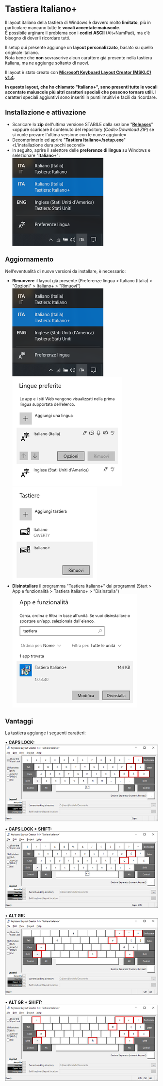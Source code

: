 # Tastiera Italiano+
Il layout italiano della tastiera di Windows è davvero molto **limitato**, più in particolare mancano tutte le **vocali accentate maiuscole**.<br>
È possibile arginare il problema con i **codici ASCII** (Alt+NumPad), ma c'è bisogno di doverli ricordare tutti.

Il setup qui presente aggiunge un **layout personalizzato**, basato su quello originale italiano.<br>
Nota bene che **non** sovrascrive alcun carattere già presente nella tastiera italiana, ma ne aggiunge soltanto di nuovi.

Il layout è stato creato con **[Microsoft Keyboard Layout Creator (MSKLC) v1.4](https://www.microsoft.com/en-us/download/details.aspx?id=102134)**.

**In questo layout, che ho chiamato "Italiano+", sono presenti tutte le vocali accentate maiuscole più altri caratteri speciali che possono tornare utili.** I caratteri speciali aggiuntivi sono inseriti in punti intuitivi e facili da ricordare.

## Installazione e attivazione
- Scaricare lo **zip** dell'ultima versione STABILE dalla sezione "**[Releases](https://github.com/xDonatello/TastieraItalianoPlus/releases)**"<br>
«oppure scaricare il contenuto del repository (*Code>Download ZIP*) se si vuole provare l'ultima versione con le nuove aggiunte»
- Decomprimerlo ed aprire "**Tastiera Italiano+/setup.exe**"<br>
«L'installazione dura pochi secondi»
- In seguito, aprire il selettore delle **preferenze di lingua** su Windows e selezionare "**Italiano+**":<br>
![lingue](Screenshot/Windows.png)

## Aggiornamento
Nell'eventualità di nuove versioni da installare, è necessario:
- **Rimuovere** il layout già presente (Preferenze lingua > Italiano (Italia) > "Opzioni" > Italiano+ > "Rimuovi")<br>
![lingue](Screenshot/Windows1.png) ![lingue](Screenshot/Windows2.png) ![lingue](Screenshot/Windows3.png)
- **Disinstallare** il programma "Tastiera Italiano+" dai programmi (Start > App e funzionalità > Tastiera Italiano+ > "Disinstalla")<br>
![lingue](Screenshot/Windows4.png)

## Vantaggi
La tastiera aggiunge i seguenti caratteri:

• **CAPS LOCK:**<br>
![caps lock](Screenshot/2_CapsLock.png)

• **CAPS LOCK + SHIFT:**<br>
![caps lock + shift](Screenshot/4_CapsLock+Shift.png)

• **ALT GR:**<br>
![alt gr](Screenshot/5_AltGr.png)

• **ALT GR + SHIFT:**<br>
![shift + alt gr](Screenshot/6_AltGr+Shift.png)
